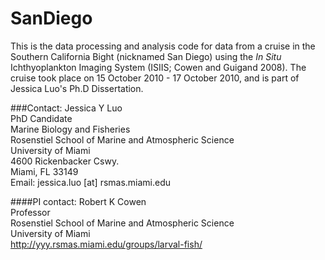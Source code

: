SanDiego
========

This is the data processing and analysis code for data from a cruise in the Southern California Bight 
(nicknamed San Diego) using the _In Situ_ Ichthyoplankton Imaging System (ISIIS; Cowen and Guigand 2008).
The cruise took place on 15 October 2010 - 17 October 2010, and is part of Jessica Luo's Ph.D Dissertation. 

###Contact:
Jessica Y Luo  
PhD Candidate  
Marine Biology and Fisheries  
Rosenstiel School of Marine and Atmospheric Science  
University of Miami  
4600 Rickenbacker Cswy.  
Miami, FL 33149  
Email: jessica.luo [at] rsmas.miami.edu  

####PI contact:
Robert K Cowen  
Professor  
Rosenstiel School of Marine and Atmospheric Science  
University of Miami  
http://yyy.rsmas.miami.edu/groups/larval-fish/
